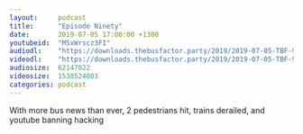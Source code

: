 ```yaml
---
layout:     podcast
title:      "Episode Ninety"
date:       2019-07-05 17:00:00 +1300
youtubeid:  "M5xWrscz3FI"
audiodl:    "https://downloads.thebusfactor.party/2019/2019-07-05-TBF-90.mp3"
videodl:    "https://downloads.thebusfactor.party/2019/2019-07-05-TBF-90.mp4"
audiosize:  62147022
videosize:  1538524003
categories: podcast
---
```

With more bus news than ever, 2 pedestrians hit, trains derailed, and youtube banning hacking
